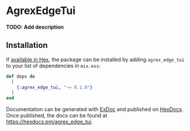 # AgrexEdgeTui

**TODO: Add description**

## Installation

If [available in Hex](https://hex.pm/docs/publish), the package can be installed
by adding `agrex_edge_tui` to your list of dependencies in `mix.exs`:

```elixir
def deps do
  [
    {:agrex_edge_tui, "~> 0.1.0"}
  ]
end
```

Documentation can be generated with [ExDoc](https://github.com/elixir-lang/ex_doc)
and published on [HexDocs](https://hexdocs.pm). Once published, the docs can
be found at <https://hexdocs.pm/agrex_edge_tui>.

